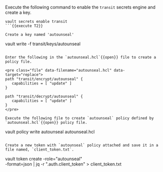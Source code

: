 Execute the following command to enable the `transit` secrets engine and create a key.

```
vault secrets enable transit
```{{execute T2}}

Create a key named 'autounseal'

```
vault write -f transit/keys/autounseal
```{{execute T2}}

Enter the following in the `autounseal.hcl`{{open}} file to create a policy file.

<pre class="file" data-filename="autounseal.hcl" data-target="replace">
path "transit/encrypt/autounseal" {
   capabilities = [ "update" ]
}

path "transit/decrypt/autounseal" {
   capabilities = [ "update" ]
}
</pre>

Execute the following file to create `autounseal` policy defined by `autounseal.hcl`{{open}} policy file.

```
vault policy write autounseal autounseal.hcl
```{{execute T2}}

Create a new token with `autounseal` policy attached and save it in a file named, `client_token.txt`.

```
vault token create -role="autounseal" \
      -format=json | jq -r ".auth.client_token" > client_token.txt
```{{execute T2}}

